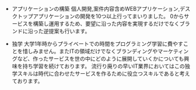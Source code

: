 - アプリケーションの構築
個人開発,案件内容含めWEBアプリケーション,デスクトップアプリケーションの開発を10つ以上行ってまいりました。
0からサービスを構築し運用するため、要望に沿った内容を実現するだけでなくブランドに沿った逆提案も行います。

- 独学
大学1年時からプライベートでの時間をプログラミング学習に費やすことを惜しみません。またITの領域だけでなくブランディングやマーケティングなど、作ったサービスを世の中にどのように展開していくかについても興味を持ち学習を続けております。
流行り廃りの早いIT業界においてはこの独学スキルは時代に合わせたサービスを作るために役立つスキルであると考えております。

